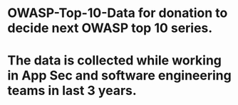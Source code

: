 # OWASP-Top-10-Data for donation to decide next OWASP top 10 series.
# The data is collected while working in App Sec and software engineering teams in last 3 years.

